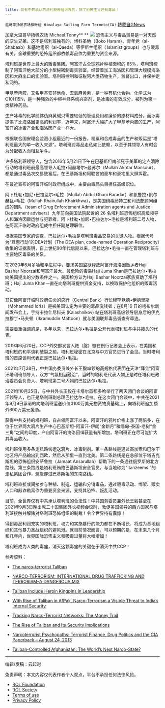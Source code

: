 ```yaml
---
title: 仅有中共承认的塔利班带给世界的，除了恐怖主义还有毒品！
---
```

`温哥华扬帆农场枫叶组 Himalaya Sailing Farm Toronto(CA)` [轉載自GNews](https://gnews.org/zh-hans/1679521/)

加拿大温哥华扬帆农场  Michael.Tonny** **
![](https://assets.gnews.org/wp-content/uploads/2021/11/michael-3.jpg)
恐怖主义与毒品贸易是一对天然的孪生兄弟。这不是塔利班独有的，博科圣地（Boko Haram）、青年党（al-Shabaab）和基地组织（al-Qaeda）等伊斯兰组织（ Islamist groups）也与贩毒有关。全球重要的恐怖组织都依赖毒品作为重要的资金来源。

塔利班是世界上最大的贩毒集团。阿富汗占全球鸦片种植面积的 85%，塔利班控制了阿富汗绝大部分的小型秘密制毒实验室，经营着加工海洛因和管理大规模海洛因和大麻出口的实验室。塔利班控制和征税阿片类药物生产，监督出口，并保护走私网络。

甲基苯丙胺，又名甲基安非他命、去氧麻黄素，是一种有机化合物，化学式为C10H15N，是一种强效的中枢神经系统兴奋剂，是冰毒的有效成分，被列为第一类精神药品。

生产冰毒的化学前体伪麻黄碱只需要较低的管理费用和廉价的原材料成分，而冰毒提供了比海洛因更高的利润率，近年来，阿富汗大幅扩大了甲基苯丙胺的生产，阿富汗的冰毒产业和海洛因产业一样大。

根据联合国安理会监测小组最近的一份报告，罂粟和合成毒品的生产和贩运是“塔利班最大的单一收入来源”。塔利班对毒品走私如此依赖，以至于其领导人有时会为分配收入而相互争斗。

许多塔利班领导人，包含2016年5月21日下午在巴基斯坦南部死于美军的定点清除行动的塔利班前最高领导人毛拉•阿赫塔尔•曼苏尔（Mullah Akhtar Mansour），都是通过毒品次交易致富后，在巴基斯坦和阿联酋的豪车和豪宅里大肆挥霍。

在最近宣布的阿富汗临时政府组成中，主要由毒品头目担任高级职位。

阿卜杜勒•加尼•巴拉达尔•毛拉（Mullah Abdul Ghani Baradar）和凯鲁拉•凯尔赫瓦•毛拉（Mullah Khairullah Khairkhwa），是美国缉毒局特工和司法部顾问组成的团队（team of Drug Enforcement Administration agents and Justice Department advisers）九年前向美国法院起诉的 26 名塔利班恐怖组织高级领导人和海洛因贩运参与犯罪者。阿卜杜勒•加尼•巴拉达尔•毛拉是塔利班二号人物，在阿富汗临时政府组成中担任副总理职位。

根据美国专家的调查，巴拉达尔•毛拉是塔利班毒品交易的关键人物。根据代号为“互惠行动”的DEA计划（The DEA plan, code-named Operation Reciprocity）收集的证据表明，自上世纪90年代后期以来，巴拉达尔•毛拉一直在管理塔利班与主要地区毒枭的关系。

在2020年6月多哈和平进程中，要求美国监狱释放阿富汗海洛因贩运者Haji Bashar Noorzai和阿富汗最大、最危险的毒枭Haji Juma Khan是巴拉达尔•毛拉向美国提出的少数条件之一。美国检方认为Haji Bashar Noorzai家族资助了塔利班；Haji Juma Khan一直在向塔利班提供资金支持，以换取保护他组织的贩毒活动。

其它像阿富汗临时政府任命的央行（Central Bank）行长穆罕默德•伊德里斯（Mohammed Idris）是被美国认定为主要的毒品洗钱者；在8月16 日的喀布尔新闻发布会上，手持卡拉什尼科夫 (Kalashnikov) 站在塔利班高级领导层身后的伊克拉穆丁•马夫顿（Ikramuddin Maftoon）就与美国联邦毒品调查有牵连。

需要着重强调的是，多年以来，巴拉达尔•毛拉是公开代表塔利班与中共接头的代表。

2019年6月20日，CCP外交部发言人陆（腚）慷在例行记者会上表示，在美国和塔利班的和平谈判破裂之前，塔利班秘密在北京与中方官员进行了会见。当时塔利班的首席谈判代表正是巴拉达尔•毛拉。

2021年7月28日，中共国务委员兼外长王毅率领的高规格代表团在天津“拜会”阿富汗塔利班领导人，双方“气氛相当融洽”，当时的塔利班代表人物正是时任塔利班政治委员会负责人、塔利班第二号人物的巴拉达尔•毛拉。

2021年10月25日，与中共外长王毅在卡塔尔首都多哈举行了两天闭门会谈的阿富汗领导人，也正是塔利班副总理巴拉达尔•毛拉。在这次闭门会谈中，中共在2021年9月9日承诺的向塔利班运送价值3100万美元物资物资基础上，向塔利班追加额外600万美元援助。

获得中共支持的塔利班，自占领阿富汗以来，阿富汗的鸦片价格上涨了两倍多，在位于世界两大鸦片生产中心巴基斯坦-阿富汗-伊朗“金新月”和缅甸-泰国-老挝“金三角”之间的印度，产自阿富汗的海洛因缉获量有所增加。塔利班正在尽可能扩大其毒品收入。

塔利班使用多条走私路线运送鸦片、冰毒制剂。第一条路线是通过高加索和巴尔干地区将产品输出到西欧，然后从那里一直到北美。第二条路线是在总部位于塔吉克斯坦的恐怖组织安萨鲁拉（Jamaat Ansarullah）帮助下的一条通往俄罗斯的北方路线。第三条路线是塔利班贿赂巴基斯坦安全官员，与当地称为“ tanzeems ”的走私集团合作，蜿蜒穿过巴基斯坦的东南路线。

塔利班直接或间接参与种植、制造、运输和分销毒品，通过贩毒活动、绑架、贩卖人口和敲诈勒索作为重要资金来源，支持其恐怖、叛乱活动。

目前，全世界仅有中共承认塔利班的合法性！中共国务委员兼外长王毅甚至在2021年9月3日晚出席二十国集团外长视频会议时，敦促美国领导的西方国家与塔利班接触并解除对塔利班恐怖组织的制裁！令全世界持有震惊！

得到毒品利润充实的塔利班，权力和实施暴行的能力都在不断增长，将成为基地组织和其他暴力圣战组织的避风港。就目前情况而言，可以预期的是，在未来几个月和几年内，世界国际恐怖主义和吸毒过量将大幅增加！

塔利班成为人类的毒瘤，消灭这颗毒瘤的关键在于消灭中共CCP！

参考资料：

- [The narco-terrorist Taliban](https://www.aspistrategist.org.au/the-narco-terrorist-taliban/)


- [NARCO-TERRORISM: INTERNATIONAL DRUG TRAFFICKING AND TERRORISM–A                              DANGEROUS MIX](https://www.govinfo.gov/content/pkg/CHRG-108shrg90052/html/CHRG-108shrg90052.htm)


- [Taliban Include Heroin Kingpins in Leadership](https://www.spytalk.co/p/taliban-include-heroin-kingpins-in)


- [With Rise of Taliban in AfPak, Narco-Terrorism a Visible Threat to India’s Internal Security](https://www.news18.com/news/opinion/with-rise-of-taliban-in-afpak-narco-terrorism-a-visible-threat-to-indias-internal-security-4321139.html)


- [Tracking Narco-Terrorist Networks: The Money Trail](https://www.jstor.org/stable/45289494)


- [The Rise of Taliban and Its Security Implications](https://www.airuniversity.af.edu/JIPA/Display/Article/2752879/the-rise-of-taliban-and-its-security-implications/)


- [Narcoterrorist Psychopaths: Terrorist Finance, Drug Politics and the CIA Paperback – August 24, 2013](https://www.amazon.com/Narcoterrorist-Psychopaths-Terrorist-Finance-Politics/dp/1492238953)


- [Taliban-Controlled Afghanistan: The World’s Next Narco-State?](https://globalriskinsights.com/2021/11/taliban-controlled-afghanistan-the-worlds-next-narco-state/)


* * *

编辑/发稿：云起时

 

免责声明：本文内容仅代表作者个人观点，平台不承担任何法律风险。

- [ROL Foundation](https://rolfoundation.org/)
- [ROL Society](https://rolsociety.org/)
- [Terms of use](https://gnews.org/terms-of-use-3/)
- [Privacy Policy](https://gnews.org/privacy-policy/)
